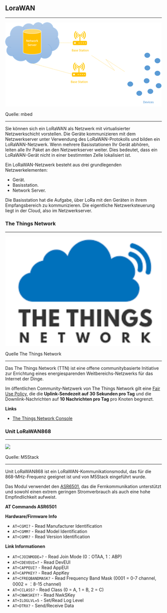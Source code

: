LoraWAN
-------
***

![](images/lorawan.png)

Quelle: mbed 
- - - 

Sie können sich ein LoRaWAN als Netzwerk mit virtualisierter Netzwerkschicht vorstellen. Die Geräte kommunizieren mit dem Netzwerkserver unter Verwendung des LoRaWAN-Protokolls und bilden ein LoRaWAN-Netzwerk. Wenn mehrere Basisstationen Ihr Gerät abhören, leiten alle Ihr Paket an den Netzwerkserver weiter. Dies bedeutet, dass ein LoRaWAN-Gerät nicht in einer bestimmten Zelle lokalisiert ist.


Ein LoRaWAN-Netzwerk besteht aus drei grundlegenden Netzwerkelementen:
* Gerät.
* Basisstation.
* Network Server.

Die Basisstation hat die Aufgabe, über LoRa mit den Geräten in ihrem Empfangsbereich zu kommunizieren. Die eigentliche Netzwerksteuerung liegt in der Cloud, also im Netzwerkserver.

### The Things Network
***

![](images/the-things-network.png)

Quelle The Things Network
- - -

Das The Things Network (TTN) ist eine offene communitybasierte Initiative zur Errichtung eines energiesparenden Weitbereichs-Netzwerks für das Internet der Dinge.

Im öffentlichen Community-Netzwerk von The Things Network gilt eine [Fair Use Policy](https://www.thethingsnetwork.org/forum/t/fair-use-policy-explained/1300), die die **Uplink-Sendezeit auf 30 Sekunden pro Tag** und die Downlink-Nachrichten auf **10 Nachrichten pro Tag** pro Knoten begrenzt.

**Links**

* [The Things Network Console](https://eu1.cloud.thethings.network/console/applications)

### Unit LoRaWAN868
***

![](https://static-cdn.m5stack.com/resource/docs/static/assets/img/product_pics/unit/lorawan868/lorawan868_01.webp)

Quelle: M5Stack
- - -

Unit LoRaWAN868 ist ein LoRaWAN-Kommunikationsmodul, das für die 868-MHz-Frequenz geeignet ist und von M5Stack eingeführt wurde. 

Das Modul verwendet den [ASR6501](https://m5stack.oss-cn-shenzhen.aliyuncs.com/resource/docs/datasheet/unit/lorawan/ASR650X%20AT%20Command%20Introduction-20190605.pdf), das die Fernkommunikation unterstützt und sowohl einen extrem geringen Stromverbrauch als auch eine hohe Empfindlichkeit aufweist.

**AT Commands ASR6501**

**Hardware/Firmware Info**

* `AT+CGMI?` - Read Manufacturer Identification
* `AT+CGMM?` - Read Model Identification 
* `AT+CGMR?` - Read Version Identification

**Link Informationen**

* `AT+CJOINMODE=?` - Read Join Mode (0：OTAA, 1：ABP)      
* `AT+CDEVEUI=?` - Read DevEUI
* `AT+CAPPEUI?` -  Read AppEUI 
* `AT+CAPPKEY?` - Read AppKey
* `AT+CFREQBANDMASK?` - Read Frequency Band Mask (0001 = 0-7 channel, 0002 = ：8-15 channel)
* `AT+CCLASS?` - Read Class (0 = A, 1 = B, 2 = C)
* `AT+CNWKSKEY?` - Read NwkSKey
* `AT+ILOGLVL=5` - Set/Read Log Level
* `AT+DTRX?` - Send/Receive Data


